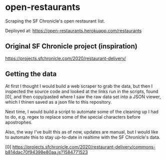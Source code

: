 # open-restaurants
Scraping the SF Chronicle's open restaurant list. 

Deployed at: https://open-restaurants.herokuapp.com/restaurants

## Original SF Chronicle project (inspiration)
https://projects.sfchronicle.com/2020/restaurant-delivery/ 

## Getting the data 
At first I thought I would build a web scraper to grab the data, but then I inspected the source code and looked at the links run in the scripts, found [0], and then copy/pasted where I saw the raw data set into a JSON viewer, which I thinen saved as a json file to this repository. 

Next time, I would build a script to automate some of the cleaning up I had to do, e.g. regex to replace some of the special characters before apostrophes. 

Also, the way I've built this as of now, updates are manual, but I would like to automate this to stay up-to-date in realtime with the SF Chronicle's data.  

[0] https://projects.sfchronicle.com/2020/restaurant-delivery/commons-b814dac70f94398e80aa.js?1584771523